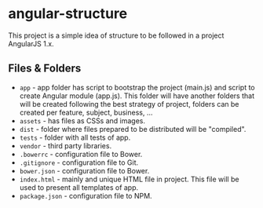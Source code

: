 ﻿# angular-structure
This project is a simple idea of structure to be followed in a project AngularJS 1.x. 

## Files & Folders

- `app` - app folder has script to bootstrap the project (main.js) and script to create Angular module (app.js). This folder will have another folders that will be created following the best strategy of project, folders can be created per feature, subject, business, ...
- `assets` - has files as CSSs and images.
- `dist` - folder where files prepared to be distributed will be "compiled".
- `tests` - folder with all tests of app.
- `vendor` - third party libraries.
- `.bowerrc` - configuration file to Bower.
- `.gitignore` - configuration file to Git.
- `bower.json` - configuration file to Bower.
- `index.html` - mainly and unique HTML file in project. This file will be used to present all templates of app.
- `package.json` - configuration file to NPM.
